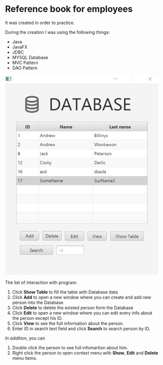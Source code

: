# Reference book for employees
It was created in order to practice. 

During the creation I was using the following things: 
* Java 
* JavaFX
* JDBC
* MYSQL Database
* MVC Pattern
* DAO Pattern
<img src="https://github.com/THEWaterfall/ReferenceBOOK/raw/master/mainScreen.png" alt="main menu" width="500" height ="650">

The list of interaction with program: 
1. Click **Show Table** to fill the table with Database data
2. Click **Add** to open a new window where you can create and add new person into the Database
3. Click **Delete** to delete the existed person form the Database
4. Click **Edit** to open a new window where you can edit every info about the person except his ID.
5. Click **View** to see the full information about the person.
6. Enter ID in search text field and click **Search** to search person by ID.

*In addition*, you can 
1. Double click the person to see full infomartion about him.
2. Right click the person to open context menu with **Show**, **Edit** and **Delete** menu items.
